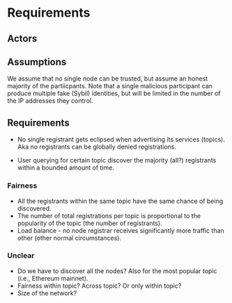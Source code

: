 # Requirements

## Actors

## Assumptions
We assume that no single node can be trusted, but assume an honest majority of the partiicpants. 
Note that a single malicious participant can produce multiple fake (Sybil) identities, but will be limited in the number of the IP addresses they control. 



## Requirements

* No single registrant gets eclipsed when advertising its services (topics). Aka no registrants can be globally denied registrations.

* User querying for certain topic discover the majority (all?) registrants within a bounded amount of time.

### Fairness

* All the registrants within the same topic have the same chance of being discovered. 
* The number of total registrations per topic is proportional to the popularity of the topic (the number of registrants).
* Load balance - no node registrar receives significantly more traffic than other (other normal circumstances). 


### Unclear

* Do we have to discover all the nodes? Also for the most popular topic (i.e., Ethereum mainnet). 
* Fairness within topic? Across topic? Or only within topic?
* Size of the network?

